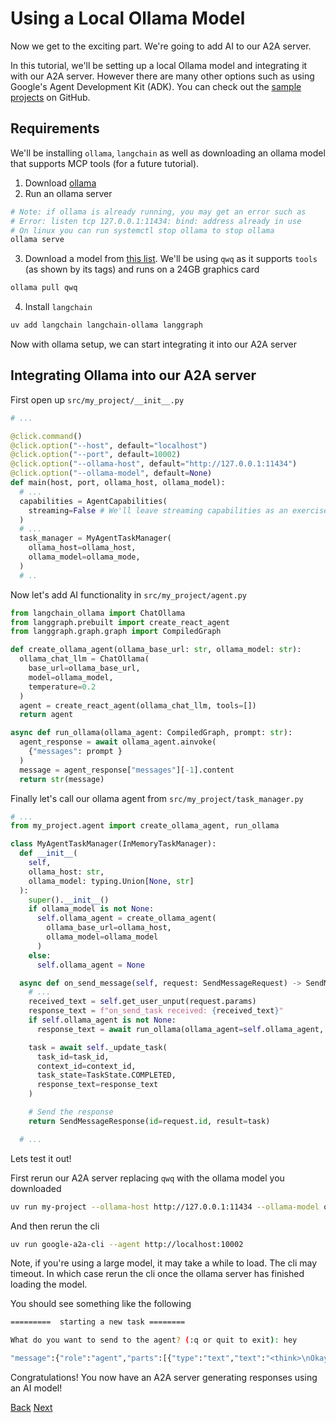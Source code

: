 # Using a Local Ollama Model

Now we get to the exciting part. We're going to add AI to our A2A server.

In this tutorial, we'll be setting up a local Ollama model and integrating it with our A2A server. However there are many other options such as using Google's Agent Development Kit (ADK). You can check out the [sample projects](https://github.com/google/A2A/tree/main/samples/python/agents) on GitHub.

## Requirements <!-- {docsify-ignore} -->

We'll be installing `ollama`, `langchain` as well as downloading an ollama model that supports MCP tools (for a future tutorial).

1. Download [ollama](https://ollama.com/download)
2. Run an ollama server

```bash
# Note: if ollama is already running, you may get an error such as
# Error: listen tcp 127.0.0.1:11434: bind: address already in use
# On linux you can run systemctl stop ollama to stop ollama
ollama serve
```

3. Download a model from [this list](https://ollama.com/search). We'll be using `qwq` as it supports `tools` (as shown by its tags) and runs on a 24GB graphics card

```bash
ollama pull qwq
```

4. Install `langchain`

```bash
uv add langchain langchain-ollama langgraph
```

Now with ollama setup, we can start integrating it into our A2A server

## Integrating Ollama into our A2A server <!-- {docsify-ignore} -->

First open up `src/my_project/__init__.py`

```python
# ...

@click.command()
@click.option("--host", default="localhost")
@click.option("--port", default=10002)
@click.option("--ollama-host", default="http://127.0.0.1:11434")
@click.option("--ollama-model", default=None)
def main(host, port, ollama_host, ollama_model):
  # ...
  capabilities = AgentCapabilities(
    streaming=False # We'll leave streaming capabilities as an exercise for the reader
  )
  # ...
  task_manager = MyAgentTaskManager(
    ollama_host=ollama_host,
    ollama_model=ollama_mode,
  )
  # ..
```

Now let's add AI functionality in `src/my_project/agent.py`

```python
from langchain_ollama import ChatOllama
from langgraph.prebuilt import create_react_agent
from langgraph.graph.graph import CompiledGraph

def create_ollama_agent(ollama_base_url: str, ollama_model: str):
  ollama_chat_llm = ChatOllama(
    base_url=ollama_base_url,
    model=ollama_model,
    temperature=0.2
  )
  agent = create_react_agent(ollama_chat_llm, tools=[])
  return agent

async def run_ollama(ollama_agent: CompiledGraph, prompt: str):
  agent_response = await ollama_agent.ainvoke(
    {"messages": prompt }
  )
  message = agent_response["messages"][-1].content
  return str(message)
```

Finally let's call our ollama agent from `src/my_project/task_manager.py`

```python
# ...
from my_project.agent import create_ollama_agent, run_ollama

class MyAgentTaskManager(InMemoryTaskManager):
  def __init__(
    self,
    ollama_host: str,
    ollama_model: typing.Union[None, str]
  ):
    super().__init__()
    if ollama_model is not None:
      self.ollama_agent = create_ollama_agent(
        ollama_base_url=ollama_host,
        ollama_model=ollama_model
      )
    else:
      self.ollama_agent = None

  async def on_send_message(self, request: SendMessageRequest) -> SendMessageResponse:
    # ...
    received_text = self.get_user_unput(request.params)
    response_text = f"on_send_task received: {received_text}"
    if self.ollama_agent is not None:
      response_text = await run_ollama(ollama_agent=self.ollama_agent, prompt=received_text)

    task = await self._update_task(
      task_id=task_id,
      context_id=context_id,
      task_state=TaskState.COMPLETED,
      response_text=response_text
    )

    # Send the response
    return SendMessageResponse(id=request.id, result=task)

  # ...
```

Lets test it out!

First rerun our A2A server replacing `qwq` with the ollama model you downloaded

```bash
uv run my-project --ollama-host http://127.0.0.1:11434 --ollama-model qwq
```

And then rerun the cli

```bash
uv run google-a2a-cli --agent http://localhost:10002
```

Note, if you're using a large model, it may take a while to load. The cli may timeout. In which case rerun the cli once the ollama server has finished loading the model.

You should see something like the following

```bash
=========  starting a new task ========

What do you want to send to the agent? (:q or quit to exit): hey

"message":{"role":"agent","parts":[{"type":"text","text":"<think>\nOkay, the user said \"hey\". That's pretty casual. I should respond in a friendly way. Maybe ask how I can help them today. Keep it open-ended so they feel comfortable sharing what they need. Let me make sure my tone is positive and approachable. Alright, something like, \"Hey there! How can I assist you today?\" Yeah, that sounds good.\n</think>\n\nHey there! How can I assist you today? 😊"}]}
```

Congratulations! You now have an A2A server generating responses using an AI model!

<div class="bottom-buttons" style="flex flex-row">
  <a href="#/tutorials/python/8_agent_capabilities.md" class="back-button">Back</a>
  <a href="#/tutorials/python/10_next_steps.md?id=next-steps" class="next-button">Next</a>
</div>
